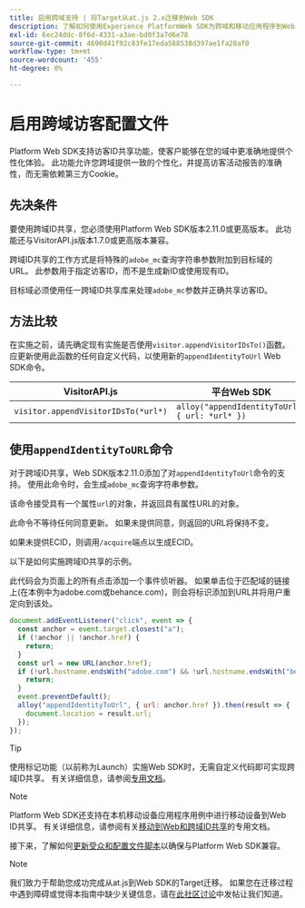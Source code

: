 ```yaml
---
title: 启用跨域支持 | 将Target从at.js 2.x迁移到Web SDK
description: 了解如何使用Experience PlatformWeb SDK为跨域和移动应用程序到Web浏览器方案配置Adobe Target。
exl-id: 6ec24ddc-8f6d-4331-a3ae-bd0f3a7d6e78
source-git-commit: 4690d41f92c83fe17eda588538d397ae1fa28af0
workflow-type: tm+mt
source-wordcount: '455'
ht-degree: 0%

---
```


# 启用跨域访客配置文件

Platform Web SDK支持访客ID共享功能，使客户能够在您的域中更准确地提供个性化体验。 此功能允许您跨域提供一致的个性化，并提高访客活动报告的准确性，而无需依赖第三方Cookie。

## 先决条件

要使用跨域ID共享，您必须使用Platform Web SDK版本2.11.0或更高版本。 此功能还与VisitorAPI.js版本1.7.0或更高版本兼容。

跨域ID共享的工作方式是将特殊的`adobe_mc`查询字符串参数附加到目标域的URL。 此参数用于指定访客ID，而不是生成新ID或使用现有ID。

目标域必须使用任一跨域ID共享库来处理`adobe_mc`参数并正确共享访客ID。

## 方法比较

在实施之前，请先确定现有实施是否使用`visitor.appendVisitorIDsTo()`函数。 应更新使用此函数的任何自定义代码，以使用新的`appendIdentityToUrl` Web SDK命令。

| VisitorAPI.js | 平台Web SDK |
| --- | --- |
| `visitor.appendVisitorIDsTo(*url*)` | `alloy("appendIdentityToUrl", { url: *url* })` |

## 使用`appendIdentityToURL`命令

对于跨域ID共享，Web SDK版本2.11.0添加了对`appendIdentityToUrl`命令的支持。 使用此命令时，会生成`adobe_mc`查询字符串参数。

该命令接受具有一个属性`url`的对象，并返回具有属性URL的对象。

此命令不等待任何同意更新。 如果未提供同意，则返回的URL将保持不变。

如果未提供ECID，则调用`/acquire`端点以生成ECID。

以下是如何实施跨域ID共享的示例。

此代码会为页面上的所有点击添加一个事件侦听器。 如果单击位于匹配域的链接上(在本例中为adobe.com或behance.com)，则会将标识添加到URL并将用户重定向到该处。

```Javascript
document.addEventListener("click", event => {
  const anchor = event.target.closest("a");
  if (!anchor || !anchor.href) {
    return;
  }
  const url = new URL(anchor.href);
  if (!url.hostname.endsWith("adobe.com") && !url.hostname.endsWith("behance.com")) {
    return;
  }
  event.preventDefault();
  alloy("appendIdentityToUrl", { url: anchor.href }).then(result => {
    document.location = result.url;
  });
});
```

>[!TIP]
>
>使用标记功能（以前称为Launch）实施Web SDK时，无需自定义代码即可实现跨域ID共享。 有关详细信息，请参阅[专用文档](https://experienceleague.adobe.com/docs/experience-platform/edge/identity/id-sharing.html#tags-extension)。

>[!NOTE]
>
>Platform Web SDK还支持在本机移动设备应用程序用例中进行移动设备到Web ID共享。 有关详细信息，请参阅有关[移动到Web和跨域ID共享](https://experienceleague.adobe.com/docs/experience-platform/edge/identity/id-sharing.html)的专用文档。

接下来，了解如何[更新受众和配置文件脚本](update-audiences.md)以确保与Platform Web SDK兼容。

>[!NOTE]
>
>我们致力于帮助您成功完成从at.js到Web SDK的Target迁移。 如果您在迁移过程中遇到障碍或觉得本指南中缺少关键信息，请在[此社区讨论](https://experienceleaguecommunities.adobe.com/t5/adobe-experience-platform-data/tutorial-discussion-migrate-target-from-at-js-to-web-sdk/m-p/575587#M463)中发帖让我们知道。
